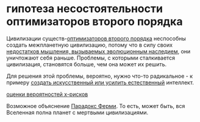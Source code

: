 # гипотеза несостоятельности оптимизаторов второго порядка
Цивилизации существ-[оптимизаторов второго порядка](%D0%BE%D0%BF%D1%82%D0%B8%D0%BC%D0%B8%D0%B7%D0%B0%D1%86%D0%B8%D1%8F) неспособны создать межпланетную цивилизацию, потому что в силу своих [недостатков мышления, вызываемых эволюционным наследием](%D0%BC%D0%BE%D0%B7%D0%B3%20%D0%BE%D0%B3%D1%80%D0%B0%D0%BD%D0%B8%D1%87%D0%B5%D0%BD), они уничтожают себя раньше. Проблемы, с которыми сталкивается цивилизация, становятся больше, чем она может их решить.

Для решения этой проблемы, вероятно, нужно что-то радикальное - к примеру [создать искусственный или усилить естественный](%D1%81%D0%BE%D0%B7%D0%B4%D0%B0%D1%82%D1%8C%20%D0%B8%D1%81%D0%BA%D1%83%D1%81%D1%81%D1%82%D0%B2%D0%B5%D0%BD%D0%BD%D1%8B%D0%B9%20%D0%B8%D0%BB%D0%B8%20%D1%83%D1%81%D0%B8%D0%BB%D0%B8%D1%82%D1%8C%20%D0%B5%D1%81%D1%82%D0%B5%D1%81%D1%82%D0%B2%D0%B5%D0%BD%D0%BD%D1%8B%D0%B9) интеллект.

[оценки вероятностей x-рисков](%D0%BE%D1%86%D0%B5%D0%BD%D0%BA%D0%B8%20%D0%B2%D0%B5%D1%80%D0%BE%D1%8F%D1%82%D0%BD%D0%BE%D1%81%D1%82%D0%B5%D0%B9%20x-%D1%80%D0%B8%D1%81%D0%BA%D0%BE%D0%B2)

Возможное объяснение [Парадокс Ферми](%D0%9F%D0%B0%D1%80%D0%B0%D0%B4%D0%BE%D0%BA%D1%81%20%D0%A4%D0%B5%D1%80%D0%BC%D0%B8). То есть, может быть, вся Вселенная полна планет с мертвыми цивилизациями.